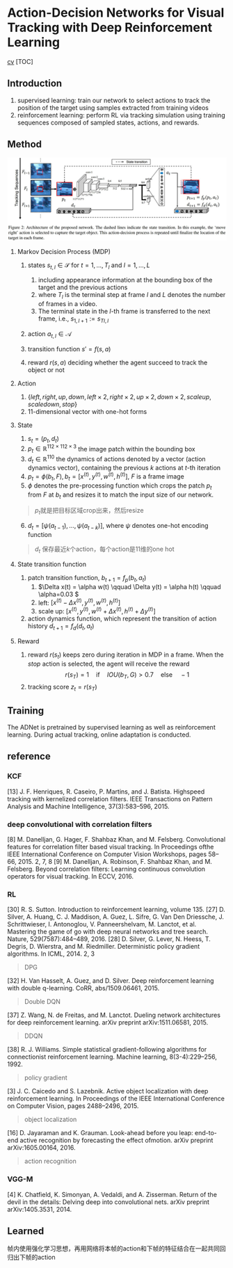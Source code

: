 # Action-Decision Networks for Visual Tracking with Deep Reinforcement Learning
[cv](http://openaccess.thecvf.com/content_cvpr_2017/papers/Yun_Action-Decision_Networks_for_CVPR_2017_paper.pdf)
[TOC]
## Introduction
1. supervised learning: train our network to select actions to track the position of the target using samples extracted from training videos
2. reinforcement learning: perform RL via tracking simulation using training sequences composed of sampled states, actions, and rewards.

## Method
![ADN](./.assets/ADN.jpg)
1. Markov Decision Process (MDP)
   1. states $s_{t,l}\in \mathcal S$ for $t = 1, ..., T_l$ and $l = 1, ..., L$
      1. including appearance information at the bounding box of the target and the previous actions
      2. where $T_l$ is the terminal step at frame $l$ and $L$ denotes the number of frames in a video.
      3. The terminal state in the $l$-th frame is transferred to the next frame, i.e., $s_{1,l+1} := s_{Tl,l}$

   2. action $a_{t,l} \in \mathcal A$
   3. transition function $s'=f(s,a)$
   4. reward $r(s,a)$
   deciding whether the agent succeed to track the object or not
2. Action
    1. $\{left, right, up, down, left\times2, right\times2, up\times2, down\times2, scale up,scale down,stop\}$
    2. 11-dimensional vector with one-hot forms
3. State
   1. $s_t=(p_t,d_t)$
   2. $p_t\in \mathbb R^{112\times112\times3}$ the image patch within the bounding box
   3. $d_t\in\mathbb R^{110}$ the dynamics of actions denoted by a vector (action dynamics vector), containing the previous $k$ actions at $t$-th iteration
   4. $p_t=\phi(b_t,F), b_t=[x^{(t)},y^{(t)},w^{(t)},h^{(t)}]$, $F$ is a frame image
   5. $\phi$ denotes the pre-processing function which crops the patch $p_t$ from $F$ at $b_t$ and resizes it to match the input size of our network.
   > $p_t$就是把目标区域crop出来，然后resize

   6. $d_t=[\psi(a_{t-1}),...,\psi(a_{t-k})]$, where $\psi$ denotes one-hot encoding function
   > $d_t$ 保存最近$k$个action，每个action是11维的one hot

4. State transition function
    1. patch transition function, $b_{t+1} = f_p(b_t, a_t)$
       1. $\Delta x(t) = \alpha w(t) \qquad \Delta y(t) = \alpha h(t) \qquad \alpha=0.03 $
       2. left: $[x^{(t)}-\Delta x^{(t)}, y^{(t)}, w^{(t)}, h^{(t)}]$
       3. scale up: $[x^{(t)}, y^{(t)}, w^{(t)}+\Delta x^{(t)}, h^{(t)}+\Delta y^{(t)}]$
    2. action dynamics function, which represent the transition of action history $d_{t+1} = f_d(d_t, a_t)$
5. Reward
    1. reward $r(s_t)$ keeps zero during iteration in MDP in a frame. When the $stop$ action is selected, the agent will receive the reward
    $$
    r(s_T)= 1 \quad \text{if} \quad  IOU(b_T,G)>0.7 \quad \text{else} \quad -1
    $$
    2. tracking score $z_t=r(s_T)$

## Training
The ADNet is pretrained by supervised learning as well as reinforcement learning. During actual tracking, online adaptation is conducted.

## reference

### KCF
[13] J. F. Henriques, R. Caseiro, P. Martins, and J. Batista. Highspeed tracking with kernelized correlation filters. IEEE Transactions on Pattern Analysis and Machine Intelligence, 37(3):583–596, 2015.

### deep convolutional with correlation filters
[8] M. Danelljan, G. Hager, F. Shahbaz Khan, and M. Felsberg. Convolutional features for correlation filter based visual tracking. In Proceedings ofthe IEEE International Conference on Computer Vision Workshops, pages 58–66, 2015. 2, 7, 8
[9] M. Danelljan, A. Robinson, F. Shahbaz Khan, and M. Felsberg. Beyond correlation filters: Learning continuous convolution operators for visual tracking. In ECCV, 2016.

### RL
[30] R. S. Sutton. Introduction to reinforcement learning, volume 135.
[27] D. Silver, A. Huang, C. J. Maddison, A. Guez, L. Sifre, G. Van Den Driessche, J. Schrittwieser, I. Antonoglou, V. Panneershelvam, M. Lanctot, et al. Mastering the game of go with deep neural networks and tree search. Nature, 529(7587):484–489, 2016.
[28] D. Silver, G. Lever, N. Heess, T. Degris, D. Wierstra, and M. Riedmiller. Deterministic policy gradient algorithms. In ICML, 2014. 2, 3
> DPG

[32] H. Van Hasselt, A. Guez, and D. Silver. Deep reinforcement learning with double q-learning. CoRR, abs/1509.06461, 2015.
> Double DQN

[37] Z. Wang, N. de Freitas, and M. Lanctot. Dueling network architectures for deep reinforcement learning. arXiv preprint arXiv:1511.06581, 2015.
> DDQN

[38] R. J. Williams. Simple statistical gradient-following algorithms for connectionist reinforcement learning. Machine learning, 8(3-4):229–256, 1992.
> policy gradient

[3] J. C. Caicedo and S. Lazebnik. Active object localization with deep reinforcement learning. In Proceedings of the IEEE International Conference on Computer Vision, pages 2488–2496, 2015.
> object localization

[16] D. Jayaraman and K. Grauman. Look-ahead before you leap: end-to-end active recognition by forecasting the effect ofmotion. arXiv preprint arXiv:1605.00164, 2016.
> action recognition

### VGG-M
[4] K. Chatfield, K. Simonyan, A. Vedaldi, and A. Zisserman. Return of the devil in the details: Delving deep into convolutional nets. arXiv preprint arXiv:1405.3531, 2014.

## Learned
帧内使用强化学习思想，再用网络将本帧的action和下帧的特征结合在一起共同回归出下帧的action
